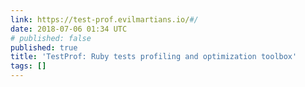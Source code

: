 ```yaml
---
link: https://test-prof.evilmartians.io/#/
date: 2018-07-06 01:34 UTC
# published: false
published: true
title: 'TestProf: Ruby tests profiling and optimization toolbox'
tags: []
---
```



